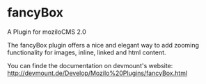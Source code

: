 fancyBox
========

A Plugin for moziloCMS 2.0

The fancyBox plugin offers a nice and elegant way to add zooming functionality for images, inline, linked and html content.

You can finde the documentation on devmount's website:
http://devmount.de/Develop/Mozilo%20Plugins/fancyBox.html
